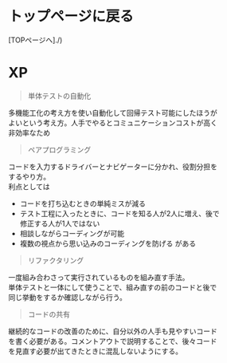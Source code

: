 # トップページに戻る
[TOPページへ]./)

# XP

> 単体テストの自動化

多機能工化の考え方を使い自動化して回帰テスト可能にしたほうが  
よいという考え方。人手でやるとコミュニケーションコストが高く  
非効率なため

> ペアプログラミング

コードを入力するドライバーとナビゲーターに分かれ、役割分担を  
するやり方。  
利点としては
- コードを打ち込むときの単純ミスが減る
- テスト工程に入ったときに、コードを知る人が2人に増え、後で  
修正する人が1人ではない
- 相談しながらコーディングが可能
- 複数の視点から思い込みのコーディングを防げる
がある

> リファクタリング

一度組み合わさって実行されているものを組み直す手法。  
単体テストと一体にして使うことで、組み直すの前のコードと後で  
同じ挙動をするか確認しながら行う。

> コードの共有

継続的なコードの改善のために、自分以外の人手も見やすいコード  
を書く必要がある。コメントアウトで説明することで、後々コード  
を見直す必要が出てきたときに混乱しないようにする。
